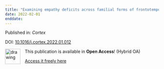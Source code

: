 ```yaml
---
title: "Examining empathy deficits across familial forms of frontotemporal dementia within the GENFI cohort"
date: 2022-02-01
enddate:
---
```


Published in: *Cortex*

DOI: [10.1016/j.cortex.2022.01.012](https://doi.org/10.1016/j.cortex.2022.01.012)

<img src="https://upload.wikimedia.org/wikipedia/commons/thumb/7/77/Open_Access_logo_PLoS_transparent.svg/800px-Open_Access_logo_PLoS_transparent.svg.png" alt="drawing" width="50" align="left"/> &nbsp;&nbsp;&nbsp;This publication is available in **Open Access**! (Hybrid OA)

&nbsp;&nbsp;&nbsp;<a href="https://doi.org/10.1016/j.cortex.2022.01.012">Access it freely here</a>

